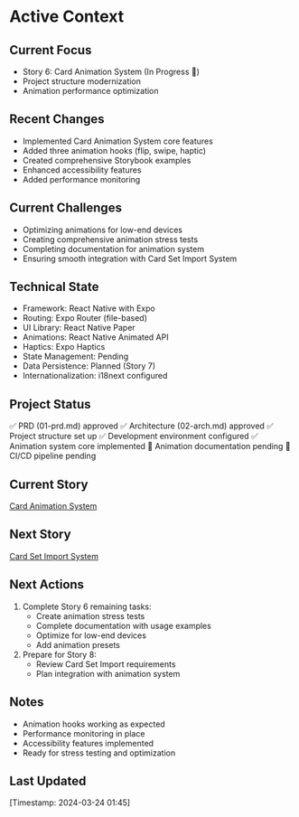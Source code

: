# Active Context

## Current Focus

- Story 6: Card Animation System (In Progress 🚀)
- Project structure modernization
- Animation performance optimization

## Recent Changes

- Implemented Card Animation System core features
- Added three animation hooks (flip, swipe, haptic)
- Created comprehensive Storybook examples
- Enhanced accessibility features
- Added performance monitoring

## Current Challenges

- Optimizing animations for low-end devices
- Creating comprehensive animation stress tests
- Completing documentation for animation system
- Ensuring smooth integration with Card Set Import System

## Technical State

- Framework: React Native with Expo
- Routing: Expo Router (file-based)
- UI Library: React Native Paper
- Animations: React Native Animated API
- Haptics: Expo Haptics
- State Management: Pending
- Data Persistence: Planned (Story 7)
- Internationalization: i18next configured

## Project Status

✅ PRD (01-prd.md) approved
✅ Architecture (02-arch.md) approved
✅ Project structure set up
✅ Development environment configured
✅ Animation system core implemented
🚧 Animation documentation pending
🚧 CI/CD pipeline pending

## Current Story

[Card Animation System](../stories/story-6-card-animation-system.story.md)

## Next Story

[Card Set Import System](../stories/story-8-card-set-import.story.md)

## Next Actions

1. Complete Story 6 remaining tasks:
   - Create animation stress tests
   - Complete documentation with usage examples
   - Optimize for low-end devices
   - Add animation presets
2. Prepare for Story 8:
   - Review Card Set Import requirements
   - Plan integration with animation system

## Notes

- Animation hooks working as expected
- Performance monitoring in place
- Accessibility features implemented
- Ready for stress testing and optimization

## Last Updated

[Timestamp: 2024-03-24 01:45]
